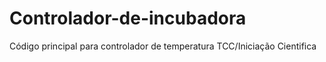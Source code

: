 # Controlador-de-incubadora
Código principal para controlador de temperatura TCC/Iniciação Cientifica
